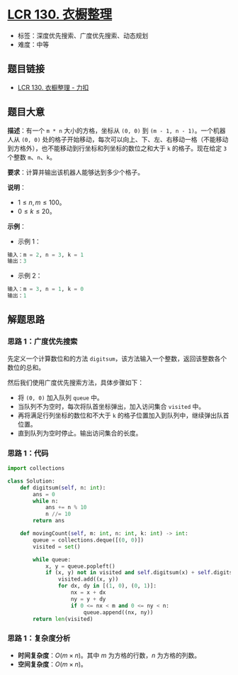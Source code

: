 # [LCR 130. 衣橱整理](https://leetcode.cn/problems/ji-qi-ren-de-yun-dong-fan-wei-lcof/)

- 标签：深度优先搜索、广度优先搜索、动态规划
- 难度：中等

## 题目链接

- [LCR 130. 衣橱整理 - 力扣](https://leetcode.cn/problems/ji-qi-ren-de-yun-dong-fan-wei-lcof/)

## 题目大意

**描述**：有一个 `m * n` 大小的方格，坐标从 `(0, 0)` 到 `(m - 1, n - 1)`。一个机器人从 `(0, 0)` 处的格子开始移动，每次可以向上、下、左、右移动一格（不能移动到方格外），也不能移动到行坐标和列坐标的数位之和大于 `k` 的格子。现在给定 `3` 个整数 `m`、`n`、`k`。

**要求**：计算并输出该机器人能够达到多少个格子。

**说明**：

- $1 \le n, m \le 100$。
- $0 \le k \le 20$。

**示例**：

- 示例 1：

```python
输入：m = 2, n = 3, k = 1
输出：3
```

- 示例 2：

```python
输入：m = 3, n = 1, k = 0
输出：1
```

## 解题思路

### 思路 1：广度优先搜索

先定义一个计算数位和的方法 `digitsum`，该方法输入一个整数，返回该整数各个数位的总和。

然后我们使用广度优先搜索方法，具体步骤如下：

- 将 `(0, 0)` 加入队列 `queue` 中。
- 当队列不为空时，每次将队首坐标弹出，加入访问集合 `visited` 中。
- 再将满足行列坐标的数位和不大于 `k` 的格子位置加入到队列中，继续弹出队首位置。
- 直到队列为空时停止。输出访问集合的长度。

### 思路 1：代码

```python
import collections

class Solution:
    def digitsum(self, n: int):
        ans = 0
        while n:
            ans += n % 10
            n //= 10
        return ans

    def movingCount(self, m: int, n: int, k: int) -> int:
        queue = collections.deque([(0, 0)])
        visited = set()

        while queue:
            x, y = queue.popleft()
            if (x, y) not in visited and self.digitsum(x) + self.digitsum(y) <= k:
                visited.add((x, y))
                for dx, dy in [(1, 0), (0, 1)]:
                    nx = x + dx
                    ny = y + dy
                    if 0 <= nx < m and 0 <= ny < n:
                        queue.append((nx, ny))
        return len(visited)
```

### 思路 1：复杂度分析

- **时间复杂度**：$O(m \times n)$。其中 $m$ 为方格的行数，$n$ 为方格的列数。
- **空间复杂度**：$O(m \times n)$。

